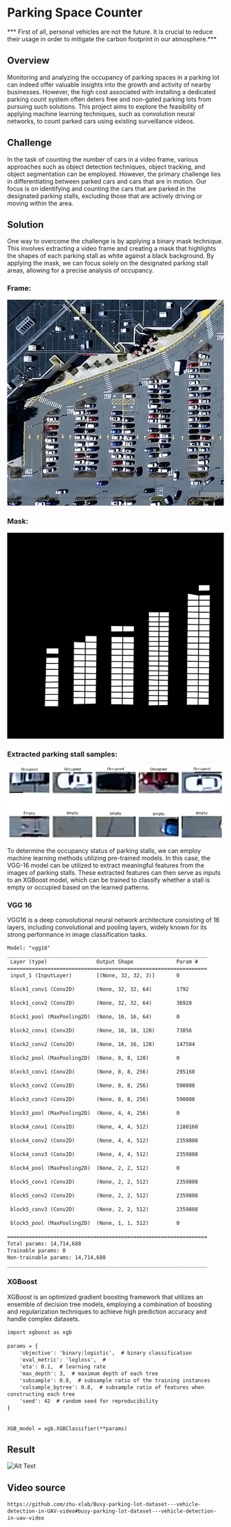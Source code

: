 # Parking Space Counter 

*** First of all, personal vehicles are not the future. It is crucial to reduce their usage in order to mitigate the carbon footprint in our atmosphere.***

## Overview
Monitoring and analyzing the occupancy of parking spaces in a parking lot can indeed offer valuable insights into the growth and activity of nearby businesses. However, the high cost associated with installing a dedicated parking count system often deters free and non-gated parking lots from pursuing such solutions. This project aims to explore the feasibility of applying machine learning techniques, such as convolution neural networks, to count parked cars using existing surveillance videos.

## Challenge
In the task of counting the number of cars in a video frame, various approaches such as object detection techniques, object tracking, and object segmentation can be employed. However, the primary challenge lies in differentiating between parked cars and cars that are in motion. Our focus is on identifying and counting the cars that are parked in the designated parking stalls, excluding those that are actively driving or moving within the area.

## Solution
One way to overcome the challenge is by applying a binary mask technique. This involves extracting a video frame and creating a mask that highlights the shapes of each parking stall as white against a black background. By applying the mask, we can focus solely on the designated parking stall areas, allowing for a precise analysis of occupancy. 

### Frame:
![Frame](datasets/test/frame.jpg)

### Mask:
![Mask](datasets/test/mask.png)

### Extracted parking stall samples:
![Samples](samples.png)

To determine the occupancy status of parking stalls, we can employ machine learning methods utilizing pre-trained models. In this case, the VGG-16 model can be utilized to extract meaningful features from the images of parking stalls. These extracted features can then serve as inputs to an XGBoost model, which can be trained to classify whether a stall is empty or occupied based on the learned patterns. 

### VGG 16

VGG16 is a deep convolutional neural network architecture consisting of 16 layers, including convolutional and pooling layers, widely known for its strong performance in image classification tasks.

```
Model: "vgg16"
_________________________________________________________________
 Layer (type)                Output Shape              Param #   
=================================================================
 input_1 (InputLayer)        [(None, 32, 32, 3)]       0         
                                                                 
 block1_conv1 (Conv2D)       (None, 32, 32, 64)        1792      
                                                                 
 block1_conv2 (Conv2D)       (None, 32, 32, 64)        36928     
                                                                 
 block1_pool (MaxPooling2D)  (None, 16, 16, 64)        0         
                                                                 
 block2_conv1 (Conv2D)       (None, 16, 16, 128)       73856     
                                                                 
 block2_conv2 (Conv2D)       (None, 16, 16, 128)       147584    
                                                                 
 block2_pool (MaxPooling2D)  (None, 8, 8, 128)         0         
                                                                 
 block3_conv1 (Conv2D)       (None, 8, 8, 256)         295168    
                                                                 
 block3_conv2 (Conv2D)       (None, 8, 8, 256)         590080    
                                                                 
 block3_conv3 (Conv2D)       (None, 8, 8, 256)         590080    
                                                                 
 block3_pool (MaxPooling2D)  (None, 4, 4, 256)         0         
                                                                 
 block4_conv1 (Conv2D)       (None, 4, 4, 512)         1180160   
                                                                 
 block4_conv2 (Conv2D)       (None, 4, 4, 512)         2359808   
                                                                 
 block4_conv3 (Conv2D)       (None, 4, 4, 512)         2359808   
                                                                 
 block4_pool (MaxPooling2D)  (None, 2, 2, 512)         0         
                                                                 
 block5_conv1 (Conv2D)       (None, 2, 2, 512)         2359808   
                                                                 
 block5_conv2 (Conv2D)       (None, 2, 2, 512)         2359808   
                                                                 
 block5_conv3 (Conv2D)       (None, 2, 2, 512)         2359808   
                                                                 
 block5_pool (MaxPooling2D)  (None, 1, 1, 512)         0         
                                                                 
=================================================================
Total params: 14,714,688
Trainable params: 0
Non-trainable params: 14,714,688
_________________________________________________________________

```

### XGBoost

XGBoost is an optimized gradient boosting framework that utilizes an ensemble of decision tree models, employing a combination of boosting and regularization techniques to achieve high prediction accuracy and handle complex datasets.

```
import xgboost as xgb

params = {
    'objective': 'binary:logistic',  # binary classification
    'eval_metric': 'logloss',  # 
    'eta': 0.1,  # learning rate
    'max_depth': 3,  # maximum depth of each tree
    'subsample': 0.8,  # subsample ratio of the training instances
    'colsample_bytree': 0.8,  # subsample ratio of features when constructing each tree
    'seed': 42  # random seed for reproducibility
}


XGB_model = xgb.XGBClassifier(**params)
```
## Result
![Alt Text](output/output.gif)

## Video source
```
https://github.com/zhu-xlab/Busy-parking-lot-dataset---vehicle-detection-in-UAV-video#busy-parking-lot-dataset---vehicle-detection-in-uav-video
```
